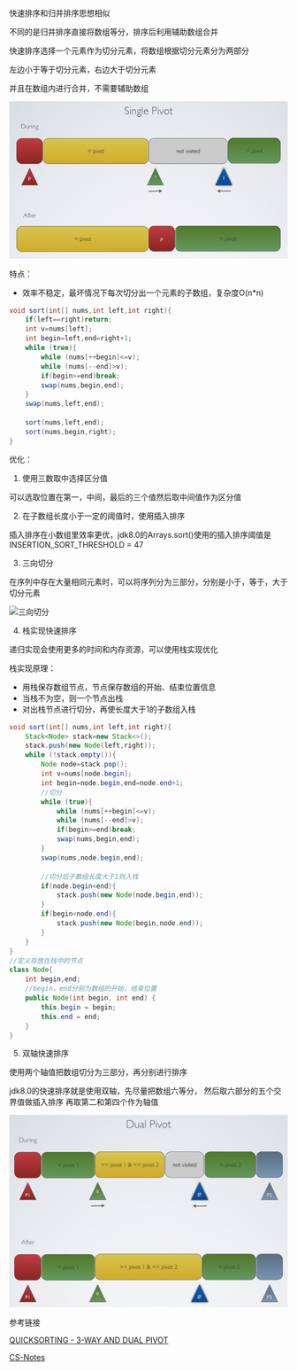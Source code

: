 快速排序和归并排序思想相似

不同的是归并排序直接将数组等分，排序后利用辅助数组合并

快速排序选择一个元素作为切分元素，将数组根据切分元素分为两部分

左边小于等于切分元素，右边大于切分元素

并且在数组内进行合并，不需要辅助数组

![单轴](resource/Optimized-SinglePivot.png)

特点：

+ 效率不稳定，最坏情况下每次切分出一个元素的子数组，复杂度O(n*n)

```java
void sort(int[] nums,int left,int right){
    if(left==right)return;
    int v=nums[left];
    int begin=left,end=right+1;
    while (true){
        while (nums[++begin]<=v);
        while (nums[--end]>v);
        if(begin>=end)break;
        swap(nums,begin,end);
    }
    swap(nums,left,end);

    sort(nums,left,end);
    sort(nums,begin,right);
}
```

优化：

1. 使用三数取中选择区分值

可以选取位置在第一，中间，最后的三个值然后取中间值作为区分值

2. 在子数组长度小于一定的阈值时，使用插入排序

插入排序在小数组里效率更优，jdk8.0的Arrays.sort()使用的插入排序阈值是INSERTION_SORT_THRESHOLD = 47

3. 三向切分

在序列中存在大量相同元素时，可以将序列分为三部分，分别是小于，等于，大于切分元素

![三向切分](\resource\Optimized-3Way.png)

4. 栈实现快速排序

递归实现会使用更多的时间和内存资源，可以使用栈实现优化

栈实现原理：

+ 用栈保存数组节点，节点保存数组的开始、结束位置信息
+ 当栈不为空，则一个节点出栈
+ 对出栈节点进行切分，再使长度大于1的子数组入栈

```java
void sort(int[] nums,int left,int right){
    Stack<Node> stack=new Stack<>();
    stack.push(new Node(left,right));
    while (!stack.empty()){
        Node node=stack.pop();
        int v=nums[node.begin];
        int begin=node.begin,end=node.end+1;
        //切分
        while (true){
            while (nums[++begin]<=v);
            while (nums[--end]>v);
            if(begin>=end)break;
            swap(nums,begin,end);
        }
        swap(nums,node.begin,end);

        //切分后子数组长度大于1则入栈
        if(node.begin<end){
            stack.push(new Node(node.begin,end));
        }
        if(begin<node.end){
            stack.push(new Node(begin,node.end));
        }
    }
}
//定义存放在栈中的节点
class Node{
    int begin,end;
    //begin，end分别为数组的开始，结束位置
    public Node(int begin, int end) {
        this.begin = begin;
        this.end = end;
    }
}

```

5. 双轴快速排序

使用两个轴值把数组切分为三部分，再分别进行排序

jdk8.0的快速排序就是使用双轴，先尽量把数组六等分，
然后取六部分的五个交界值做插入排序
再取第二和第四个作为轴值

![双轴](resource/DualPivot.png)


参考链接

[QUICKSORTING - 3-WAY AND DUAL PIVOT](https://rerun.me/2013/06/13/quicksorting-3-way-and-dual-pivot/)

[CS-Notes](https://github.com/CyC2018/CS-Notes/blob/master/docs/notes/%E7%AE%97%E6%B3%95%20-%20%E6%8E%92%E5%BA%8F.md)
